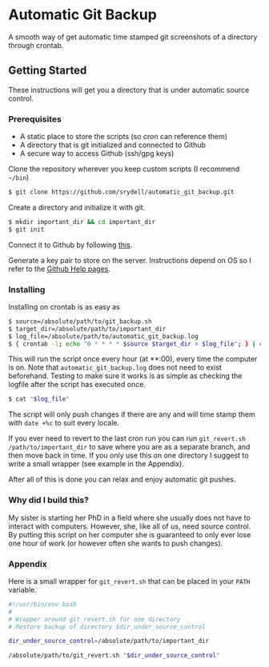 # Automatic Git Backup #

A smooth way of get automatic time stamped git screenshots of a directory through crontab.

## Getting Started ##

These instructions will get you a directory that is under automatic source control.

### Prerequisites ###

* A static place to store the scripts (so cron can reference them)
* A directory that is git initialized and connected to Github
* A secure way to access Github (ssh/gpg keys)

Clone the repository wherever you keep custom scripts (I recommend `~/bin`)

```bash
$ git clone https://github.com/srydell/automatic_git_backup.git
```

Create a directory and initialize it with git.

```bash
$ mkdir important_dir && cd important_dir
$ git init
```

Connect it to Github by following [this](https://help.github.com/articles/create-a-repo/).

Generate a key pair to store on the server. Instructions depend on OS so I refer to the [Github Help pages](https://help.github.com/articles/generating-a-new-ssh-key-and-adding-it-to-the-ssh-agent/).

### Installing ###

Installing on crontab is as easy as

```bash
$ source=/absolute/path/to/git_backup.sh
$ target_dir=/absolute/path/to/important_dir
$ log_file=/absolute/path/to/automatic_git_backup.log
$ { crontab -l; echo "0 * * * * $source $target_dir > $log_file"; } | crontab -
```

This will run the script once every hour (at \*\*:00), every time the computer is on. Note that `automatic_git_backup.log` does not need to exist beforehand. Testing to make sure it works is as simple as checking the logfile after the script has executed once.

```bash
$ cat "$log_file"
```

The script will only push changes if there are any and will time stamp them with `date +%c` to suit every locale.

If you ever need to revert to the last cron run you can run `git_revert.sh /path/to/important_dir` to save where you are as a separate branch, and then move back in time. If you only use this on one directory I suggest to write a small wrapper (see example in the Appendix).

After all of this is done you can relax and enjoy automatic git pushes.

### Why did I build this? ###

My sister is starting her PhD in a field where she usually does not have to interact with computers. However, she, like all of us, need source control. By putting this script on her computer she is guaranteed to only ever lose one hour of work (or however often she wants to push changes).

### Appendix ###

Here is a small wrapper for `git_revert.sh` that can be placed in your `PATH` variable.

```bash
#!/usr/bin/env bash
#
# Wrapper around git_revert.sh for one directory
# Restore backup of directory $dir_under_source_control

dir_under_source_control=/absolute/path/to/important_dir

/absolute/path/to/git_revert.sh "$dir_under_source_control"
```

